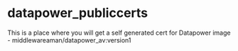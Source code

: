 # datapower_publiccerts
This is a place where you will get a self generated cert for Datapower image - middlewareaman/datapower_av:version1
